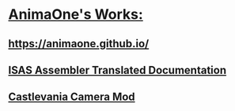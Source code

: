# <a href="https://animaone.github.io/">AnimaOne's Works:</a>

## <a href="https://animaone.github.io/"> https://animaone.github.io/</a>

## <a href="https://animaone.github.io/isas/translated_pages_1.html">ISAS Assembler Translated Documentation </a>

## <a href="https://github.com/animaone/castlevania-64-camera-routine">Castlevania Camera Mod </a>
